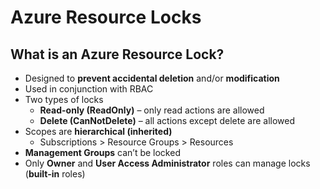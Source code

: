 # Azure Resource Locks

## What is an Azure Resource Lock?
- Designed to **prevent accidental deletion** and/or **modification**
- Used in conjunction with RBAC
- Two types of locks
    - **Read-only (ReadOnly)** – only read actions are allowed
    - **Delete (CanNotDelete)** – all actions except delete are allowed
- Scopes are **hierarchical (inherited)**
    - Subscriptions > Resource Groups > Resources
- **Management Groups** can’t be locked
- Only **Owner** and **User Access Administrator** roles can manage locks (**built-in** roles)